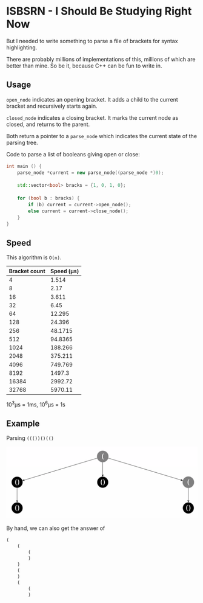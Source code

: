 # ISBSRN - I Should Be Studying Right Now

But I needed to write something to parse a file of brackets for syntax highlighting.

There are probably millions of implementations of this, millions of which are better than mine. So be it, because C++ can be fun to write in.

## Usage

`open_node` indicates an opening bracket. It adds a child to the current bracket and recursively starts again.

`closed_node` indicates a closing bracket. It marks the current node as closed, and returns to the parent.

Both return a pointer to a `parse_node` which indicates the current state of the parsing tree.

Code to parse a list of booleans giving open or close:

```cpp
int main () {
    parse_node *current = new parse_node((parse_node *)0);
    
    std::vector<bool> bracks = {1, 0, 1, 0};
    
    for (bool b : bracks) {
        if (b) current = current->open_node();
        else current = current->close_node();
    }
}
```

## Speed

This algorithm is `O(n)`. 

Bracket count | Speed (μs) 
--- | ---
4 | 1.514
8 | 2.17
16 | 3.611
32 | 6.45
64 | 12.295
128 | 24.396
256 | 48.1715
512 | 94.8365
1024 | 188.266
2048 | 375.211
4096 | 749.769
8192 | 1497.3
16384 | 2992.72
32768 | 5970.11

10<sup>3</sup>μs = 1ms, 10<sup>6</sup>μs = 1s


## Example

Parsing `((())()(()`

![tree image](tree.png)

By hand, we can also get the answer of 

```
(
    (
        (
        )
    )
    (
    )
    (
    	(
        )


